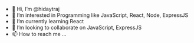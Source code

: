 - 👋 Hi, I’m @hidaytraj
- 👀 I’m interested in Programming like JavaScript, React, Node, ExpressJS
- 🌱 I’m currently learning React
- 💞️ I’m looking to collaborate on JavaScript, ExpressJS
- 📫 How to reach me ...

<!---
hidaytraj/hidaytraj is a ✨ special ✨ repository because its `README.md` (this file) appears on your GitHub profile.
You can click the Preview link to take a look at your changes.
--->
